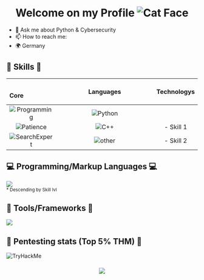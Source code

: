 <h1 align="center">Welcome on my Profile <img src="https://flyff-wiki.gpotato.com.br/images/5/58/Cat_face.gif" alt="Cat Face"> </h1> 

- 💬 Ask me about Python & Cybersecurity
- 📫 How to reach me: 
- 🌍 Germany


## 💉 Skills 💉

&nbsp;&nbsp;&nbsp;&nbsp;&nbsp;&nbsp;&nbsp;&nbsp;&nbsp;&nbsp;&nbsp;&nbsp;&nbsp;&nbsp;&nbsp;&nbsp;&nbsp;&nbsp; **Core**&nbsp;&nbsp;&nbsp;&nbsp;&nbsp;&nbsp;&nbsp;&nbsp;&nbsp;&nbsp;&nbsp;&nbsp;&nbsp;&nbsp;&nbsp;&nbsp;&nbsp;&nbsp;| &nbsp;&nbsp;&nbsp;&nbsp;&nbsp;&nbsp;&nbsp;&nbsp;&nbsp;&nbsp;&nbsp;&nbsp;&nbsp;&nbsp;&nbsp;&nbsp;&nbsp;&nbsp;**Languages**&nbsp;&nbsp;&nbsp;&nbsp;&nbsp;&nbsp;&nbsp;&nbsp;&nbsp;&nbsp;&nbsp;&nbsp;&nbsp;&nbsp;&nbsp;&nbsp;&nbsp;&nbsp;| &nbsp;&nbsp;&nbsp;&nbsp;&nbsp;&nbsp;&nbsp;&nbsp;&nbsp;&nbsp;&nbsp;&nbsp;&nbsp;&nbsp;&nbsp;&nbsp;&nbsp;&nbsp; Technologys &nbsp;&nbsp;&nbsp;&nbsp;&nbsp;&nbsp;&nbsp;&nbsp;&nbsp;&nbsp;&nbsp;&nbsp;&nbsp;&nbsp;&nbsp;&nbsp;&nbsp;&nbsp;  |  **Misc**
:-----------------:|:------------------------------------:|:----------------:|--------------------
![Programming](https://img.shields.io/badge/Programming-OK-orange) | ![Python](https://img.shields.io/badge/Python-Expert-brightgreen) |  | ![Speaking](https://img.shields.io/badge/Speaking-Expert-brightgreen) 
![Patience](https://img.shields.io/badge/Patience-Tireless-brightgreen) | ![C++](https://img.shields.io/badge/C++-Good-orange) | - Skill 1
![SearchExpert](https://img.shields.io/badge/Searching-Good-brightgreen) | ![other](https://img.shields.io/badge/Others_mentioned-Ok-yellow)  | - Skill 2 | | - Skill 3


<h2 align="left">💻 Programming/Markup Languages 💻</h2>
<p align="left">
  <a href="https://skillicons.dev">
    <img src="https://skillicons.dev/icons?i=py,cpp,cs,php,mysql,html,css,md" /> <br>
  </a>
  <small>* Descending by Skill lvl</small>
</p>

<h2 align="left">🧰 Tools/Frameworks 🧰</h2>

<p align="left">
  <a href="https://skillicons.dev">
    <img src="https://skillicons.dev/icons?i=github,git" />
  </a>
</p>

<h2>💉 Pentesting stats (Top 5% THM) 💉</h2>
 <img src="https://tryhackme-badges.s3.amazonaws.com/0x10100111001.png" alt="TryHackMe">


<h3 align="center">
    <img src="https://readme-typing-svg.herokuapp.com/?font=Righteous&size=25&center=true&vCenter=true&width=500&height=70&duration=4000&lines=Thanks+for+visiting!+✌️;">
</h3>

